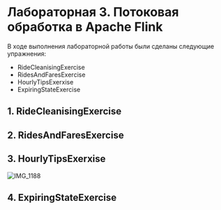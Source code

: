 # Лабораторная 3. Потоковая обработка в Apache Flink

В ходе выполнения лабораторной работы были сделаны следующие упражнения:

- RideCleanisingExercise
- RidesAndFaresExercise
- HourlyTipsExerxise
- ExpiringStateExercise

## 1. RideCleanisingExercise
## 2. RidesAndFaresExercise
## 3. HourlyTipsExerxise
   ![IMG_1188](https://github.com/LomakinaAD/Data_Base_Course/assets/113554667/0d5e25e4-af27-4f91-be20-8f7bf8fa79b8)
## 4. ExpiringStateExercise




